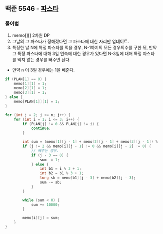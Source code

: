 ## 백준 5546 - [파스타](https://www.acmicpc.net/problem/5546)

### 풀이법

1. memo[][] 2차원 DP
2. 그날의 그 파스타가 정해졌다면 그 파스타에 대한 자리만 업데이트.
3. 특정한 날 N에 특정 파스타를 먹을 경우, N-1까지의 모든 경우의수를 구한 뒤, 만약 그 특정 파스타에 대해 3일 연속에 대한 경우가 있다면 N-3일에 대해 특정 파스타를 먹지 않는 경우를 빼주면 된다.
  - 만약 n 이 3일 경우에는 1을 빼준다.

```JAVA
if (PLAN[1] == 0) {
    memo[1][1] = 1;
    memo[2][1] = 1;
    memo[3][1] = 1;
} else {
    memo[PLAN[1]][1] = 1;
}

for (int j = 2; j <= n; j++) {
    for (int i = 1; i <= 3; i++) {
        if (PLAN[j] != 0 && PLAN[j] != i) {
            continue;
        }

        int sum = (memo[1][j - 1] + memo[2][j - 1] + memo[3][j - 1]) % 10000;
        if (j != 2 && memo[i][j - 1] != 0 && memo[i][j - 2] != 0) {
            // 빼주는 경우.
            if (j - 3 == 0) {
                sum -= 1;
            } else {
                int b1 = i % 3 + 1;
                int b2 = b1 % 3 + 1;
                long sb = memo[b1][j - 3] + memo[b2][j - 3];
                sum -= sb;
            }
        }

        while (sum < 0) {
            sum += 10000;
        }

        memo[i][j] = sum;
    }
}
```